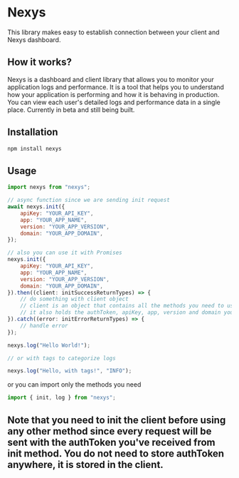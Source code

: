 # Nexys

This library makes easy to establish connection between your client and Nexys dashboard.

## How it works?

Nexys is a dashboard and client library that allows you to monitor your application logs and performance. It is a tool that helps you to understand how your application is performing and how it is behaving in production. You can view each user's detailed logs and performance data in a single place. Currently in beta and still being built.

## Installation

```bash
npm install nexys
```

## Usage

```javascript
import nexys from "nexys";

// async function since we are sending init request
await nexys.init({
    apiKey: "YOUR_API_KEY",
    app: "YOUR_APP_NAME",
    version: "YOUR_APP_VERSION",
    domain: "YOUR_APP_DOMAIN",
});

// also you can use it with Promises
nexys.init({
    apiKey: "YOUR_API_KEY",
    app: "YOUR_APP_NAME",
    version: "YOUR_APP_VERSION",
    domain: "YOUR_APP_DOMAIN",
}).then((client: initSuccessReturnTypes) => {
    // do something with client object
    // client is an object that contains all the methods you need to use
    // it also holds the authToken, apiKey, app, version and domain you've sent
}).catch((error: initErrorReturnTypes) => {
    // handle error
});

nexys.log("Hello World!");

// or with tags to categorize logs

nexys.log("Hello, with tags!", "INFO");
```

or you can import only the methods you need

```javascript
import { init, log } from "nexys";
```

## Note that you need to init the client before using any other method since every request will be sent with the authToken you've received from init method. You do not need to store authToken anywhere, it is stored in the client.